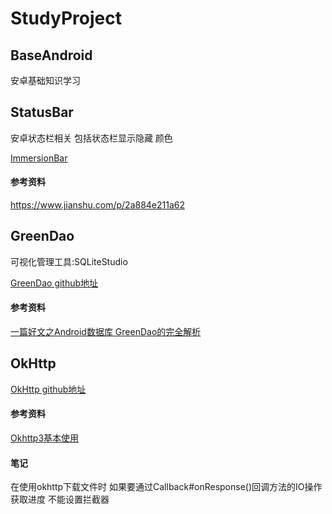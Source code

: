 # StudyProject
## BaseAndroid
安卓基础知识学习

## StatusBar
安卓状态栏相关 包括状态栏显示隐藏 颜色

[ImmersionBar](https://github.com/gyf-dev/ImmersionBar)
#### 参考资料
https://www.jianshu.com/p/2a884e211a62

## GreenDao
可视化管理工具:SQLiteStudio

[GreenDao github地址](https://github.com/greenrobot/greenDAO)
#### 参考资料
[一篇好文之Android数据库 GreenDao的完全解析](https://www.jianshu.com/p/53083f782ea2)
## OkHttp
[OkHttp github地址](https://github.com/square/okhttp)
#### 参考资料
[Okhttp3基本使用](https://www.jianshu.com/p/da4a806e599b)
#### 笔记
在使用okhttp下载文件时 如果要通过Callback#onResponse()回调方法的IO操作获取进度 不能设置拦截器
